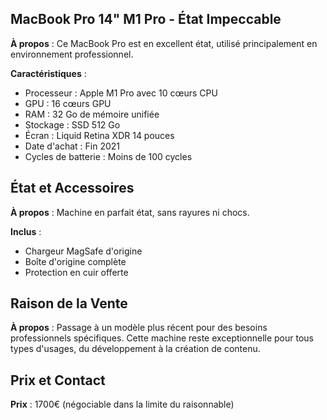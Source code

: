 ## MacBook Pro 14" M1 Pro - État Impeccable
[//]: # "fas fa-laptop text-blue-400"

**À propos** : Ce MacBook Pro est en excellent état, utilisé principalement en environnement professionnel.

**Caractéristiques** :
- Processeur : Apple M1 Pro avec 10 cœurs CPU
- GPU : 16 cœurs GPU
- RAM : 32 Go de mémoire unifiée
- Stockage : SSD 512 Go
- Écran : Liquid Retina XDR 14 pouces
- Date d'achat : Fin 2021
- Cycles de batterie : Moins de 100 cycles

## État et Accessoires
[//]: # "fas fa-box-open text-green-400"

**À propos** : Machine en parfait état, sans rayures ni chocs.

**Inclus** :
- Chargeur MagSafe d'origine
- Boîte d'origine complète
- Protection en cuir offerte

## Raison de la Vente
[//]: # "fas fa-exchange-alt text-yellow-400"

**À propos** : Passage à un modèle plus récent pour des besoins professionnels spécifiques. Cette machine reste exceptionnelle pour tous types d'usages, du développement à la création de contenu.

## Prix et Contact
[//]: # "fas fa-tag text-purple-400"

**Prix** : 1700€ (négociable dans la limite du raisonnable)